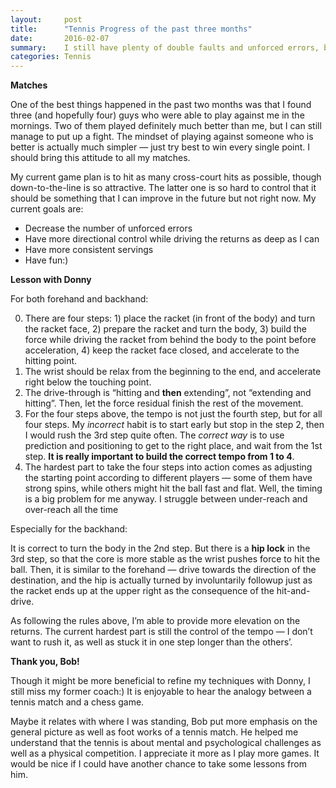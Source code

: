 ```yaml
---
layout:     post
title:      "Tennis Progress of the past three months"
date:       2016-02-07
summary:    I still have plenty of double faults and unforced errors, but I'm becomming better, faster, and stronger.
categories: Tennis
---
```


**Matches**

One of the best things happened in the past two months was that I found three (and hopefully four) guys who were able to play against me in the mornings. Two of them played definitely much better than me, but I can still manage to put up a fight. The mindset of playing against someone who is better is actually much simpler — just try best to win every single point. I should bring this attitude to all my matches.

My current game plan is to hit as many cross-court hits as possible, though down-to-the-line is so attractive. The latter one is so hard to control that it should be something that I can improve in the future but not right now. My current goals are:

- Decrease the number of unforced errors
- Have more directional control while driving the returns as deep as I can
- Have more  consistent servings
- Have fun:)

**Lesson with Donny**

For both forehand and backhand:

0. There are four steps: 1) place the racket (in front of the body) and turn the racket face, 2) prepare the racket and turn the body, 3) build the force while driving the racket from behind the body to the point before acceleration, 4) keep the racket face closed, and accelerate to the hitting point.
1. The wrist should be relax from the beginning to the end, and accelerate right below the touching point.
2. The drive-through is “hitting and **then** extending”, not “extending and hitting”. Then, let the force residual finish the rest of the movement.
3. For the four steps above, the tempo is not just the fourth step, but for all four steps. My _incorrect_ habit is to start early but stop in the step 2, then I would rush the 3rd step quite often. The _correct way_ is to use prediction and positioning to get to the right place, and wait from the 1st step. **It is really important to build the correct tempo from 1 to 4**.
4. The hardest part to take the four steps into action comes as adjusting the starting point according to different players — some of them have strong spins, while others might hit the ball fast and flat. Well, the timing is a big problem for me anyway. I struggle between under-reach and over-reach all the time

Especially for the backhand:

It is correct to turn the body in the 2nd step. But there is a **hip lock** in the 3rd step, so that the core is more stable as the wrist pushes force to hit the ball. Then, it is similar to the forehand — drive towards the direction of the destination, and the hip is actually turned by involuntarily followup just as the racket ends up at the upper right as the consequence of the hit-and-drive.

As following the rules above, I’m able to provide more elevation on the returns. The current hardest part is still the control of the tempo — I don’t want to rush it, as well as stuck it in one step longer than the others’.

**Thank you, Bob!**

Though it might be more beneficial to refine my techniques with Donny, I still miss my former coach:) It is enjoyable to hear the analogy between a tennis match and a chess game.

Maybe it relates with where I was standing, Bob put more emphasis on the general picture as well as foot works of a tennis match. He helped me understand that the tennis is about mental and psychological challenges as well as a physical competition. I appreciate it more as I play more games. It would be nice if I could have another chance to take some lessons from him.
